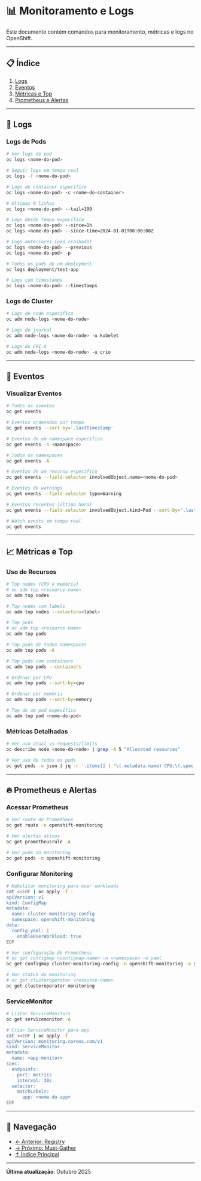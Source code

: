 # 📊 Monitoramento e Logs

Este documento contém comandos para monitoramento, métricas e logs no OpenShift.

---

## 📋 Índice

1. [Logs](#logs)
2. [Eventos](#eventos)
3. [Métricas e Top](#métricas-e-top)
4. [Prometheus e Alertas](#prometheus-e-alertas)

---

## 📝 Logs

### Logs de Pods
```bash ignore-test
# Ver logs de pod
oc logs <nome-do-pod>
```

```bash ignore-test
# Seguir logs em tempo real
oc logs -f <nome-do-pod>
```

```bash ignore-test
# Logs de container específico
oc logs <nome-do-pod> -c <nome-do-container>
```

```bash ignore-test
# Últimas N linhas
oc logs <nome-do-pod> --tail=100
```

```bash ignore-test
# Logs desde tempo específico
oc logs <nome-do-pod> --since=1h
oc logs <nome-do-pod> --since-time=2024-01-01T00:00:00Z
```

```bash ignore-test
# Logs anteriores (pod crashado)
oc logs <nome-do-pod> --previous
oc logs <nome-do-pod> -p
```

```bash
# Todos os pods de um deployment
oc logs deployment/test-app
```

```bash ignore-test
# Logs com timestamps
oc logs <nome-do-pod> --timestamps
```

### Logs do Cluster
```bash ignore-test
# Logs de node específico
oc adm node-logs <nome-do-node>
```

```bash ignore-test
# Logs do journal
oc adm node-logs <nome-do-node> -u kubelet
```

```bash ignore-test
# Logs do CRI-O
oc adm node-logs <nome-do-node> -u crio
```

---

## 🔔 Eventos

### Visualizar Eventos
```bash
# Todos os eventos
oc get events
```

```bash
# Eventos ordenados por tempo
oc get events --sort-by='.lastTimestamp'
```

```bash ignore-test
# Eventos de um namespace específico
oc get events -n <namespace>
```

```bash
# Todos os namespaces
oc get events -A
```

```bash ignore-test
# Eventos de um recurso específico
oc get events --field-selector involvedObject.name=<nome-do-pod>
```

```bash
# Eventos de warnings
oc get events --field-selector type=Warning
```

```bash
# Eventos recentes (última hora)
oc get events --field-selector involvedObject.kind=Pod --sort-by='.lastTimestamp' | tail -20
```

```bash
# Watch events em tempo real
oc get events
```

---

## 📈 Métricas e Top

### Uso de Recursos
```bash
# Top nodes (CPU e memória)
# oc adm top <resource-name>
oc adm top nodes
```

```bash ignore-test
# Top nodes com labels
oc adm top nodes --selector=<label>
```

```bash ignore-test
# Top pods
# oc adm top <resource-name>
oc adm top pods
```

```bash ignore-test
# Top pods de todos namespaces
oc adm top pods -A
```

```bash ignore-test
# Top pods com containers
oc adm top pods --containers
```

```bash ignore-test
# Ordenar por CPU
oc adm top pods --sort-by=cpu
```

```bash ignore-test
# Ordenar por memória
oc adm top pods --sort-by=memory
```

```bash ignore-test
# Top de um pod específico
oc adm top pod <nome-do-pod>
```

### Métricas Detalhadas
```bash ignore-test
# Ver uso atual vs requests/limits
oc describe node <nome-do-node> | grep -A 5 "Allocated resources"
```

```bash ignore-test
# Ver uso de todos os pods
oc get pods -o json | jq -r '.items[] | "\(.metadata.name) CPU:\(.spec.containers[0].resources.requests.cpu) MEM:\(.spec.containers[0].resources.requests.memory)"'
```

---

## 🔥 Prometheus e Alertas

### Acessar Prometheus
```bash
# Ver route do Prometheus
oc get route -n openshift-monitoring
```

```bash
# Ver alertas ativos
oc get prometheusrule -A
```

```bash
# Ver pods do monitoring
oc get pods -n openshift-monitoring
```

### Configurar Monitoring
```bash
# Habilitar monitoring para user workloads
cat <<EOF | oc apply -f -
apiVersion: v1
kind: ConfigMap
metadata:
  name: cluster-monitoring-config
  namespace: openshift-monitoring
data:
  config.yaml: |
    enableUserWorkload: true
EOF
```

```bash ignore-test
# Ver configuração do Prometheus
# oc get configmap <configmap-name> -n <namespace> -o yaml
oc get configmap cluster-monitoring-config -n openshift-monitoring -o yaml
```

```bash
# Ver status do monitoring
# oc get clusteroperator <resource-name>
oc get clusteroperator monitoring
```

### ServiceMonitor
```bash
# Listar ServiceMonitors
oc get servicemonitor -A
```

```bash ignore-test
# Criar ServiceMonitor para app
cat <<EOF | oc apply -f -
apiVersion: monitoring.coreos.com/v1
kind: ServiceMonitor
metadata:
  name: <app-monitor>
spec:
  endpoints:
  - port: metrics
    interval: 30s
  selector:
    matchLabels:
      app: <nome-do-app>
EOF
```

---

## 📖 Navegação

- [← Anterior: Registry](10-registry-imagens.md)
- [→ Próximo: Must-Gather](12-must-gather.md)
- [↑ Índice Principal](README.md)

---

**Última atualização**: Outubro 2025

